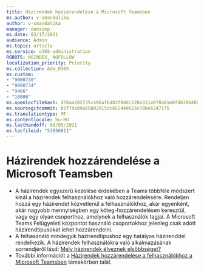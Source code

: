 ```yaml
---
title: Házirendek hozzárendelése a Microsoft Teamsben
ms.author: v-smandalika
author: v-smandalika
manager: dansimp
ms.date: 03/17/2021
audience: Admin
ms.topic: article
ms.service: o365-administration
ROBOTS: NOINDEX, NOFOLLOW
localization_priority: Priority
ms.collection: Adm_O365
ms.custom:
- "9000730"
- "9000734"
- "9466"
- "10006"
ms.openlocfilehash: 478aa282735c496afbd83f0ddc128a311e078a81e8fd639648b90a815b14c79c
ms.sourcegitcommit: b5f7da89a650d2915dc652449623c78be6247175
ms.translationtype: MT
ms.contentlocale: hu-HU
ms.lasthandoff: 08/05/2021
ms.locfileid: "53950811"
---
```

# <a name="assign-policies-in-microsoft-teams"></a>Házirendek hozzárendelése a Microsoft Teamsben

- A házirendek egyszerű kezelése érdekében a Teams többféle módszert kínál a házirendek felhasználókhoz való hozzárendelésére. Rendeljen hozzá egy házirendet közvetlenül a felhasználókhoz, akár egyenként, akár nagyobb mennyiségben egy köteg-hozzárendelésen keresztül, vagy egy olyan csoporthoz, amelynek a felhasználók tagjai.  A Microsoft Teams Felügyeleti központot használó csoportokhoz jelenleg csak adott házirendtípusokat lehet hozzárendelni. 
- A felhasználó mindegyik házirendtípushoz egy hatályos házirenddel rendelkezik. A házirendek felhasználókra való alkalmazásának sorrendjéről lásd: [Mely házirendek élveznek elsőbbséget?](https://docs.microsoft.com/microsoftteams/assign-policies#which-policy-takes-precedence)
- További információt a [Házirendek hozzárendelése a felhasználókhoz a Microsoft Teamsben](https://docs.microsoft.com/microsoftteams/assign-policies) témakörben talál.
